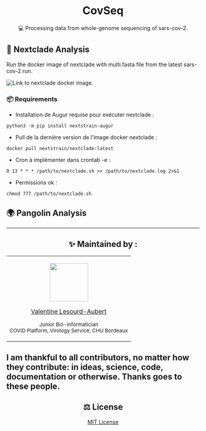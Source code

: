 <h1 id="CovSeq" align="center">
CovSeq 
</h1>

<p id="CovSeq" align="center">
💻 Processing data from whole-genome sequencing of sars-cov-2. 
</p>

## 🐋 Nextclade Analysis

Run the docker image of nextclade with multi.fasta file from the latest sars-cov-2 run.

![Link to nextclade docker image.]("https://img.shields.io/docker/v/nextstrain/nextclade?label=%F0%9F%90%8B%20%20%20docker%3Anextclade")
 
### 📦 Requirements
   
- Installation de Augur requise pour exécuter nextclade :

``` python3 -m pip install nextstrain-augur ```

-  Pull de la dernière version de l’image docker nextclade :

``` docker pull nextstrain/nextclade:latest ```

- Cron à implémenter dans crontab -e :

``` 0 13 * * * /path/to/nextclade.sh >> /path/to/nextclade.log 2>&1 ```

- Permissions ok :

``` chmod 777 /path/to/nextclade.sh ```

## 🌍 Pangolin Analysis

---

<h2 id="maintenedby" align="center">
✨ Maintained by :
</h2>

<table align="center">
  <tr>
  <td align="center">
<p align="center">
  <p align="center">
    <a href="https://github.com/valentinelsra"> 
      <img src="https://avatars.githubusercontent.com/valentinelsra" width="100px;" alt=""/>
    </a> 
  </p>
  <p align="center">
    <p align="center">
      <a href="https://github.com/valentinelsra">
      Valentine Lesourd-Aubert
      </a>
    </p>
    <p align="center">
      <small>Junior Bio-informatician</small></br>
      <small>COVID Platform, Virology Service, CHU Bordeaux</small></br>
    </p>
  </p>
  </td>
  </tr>
</table>

I am thankful to all contributors, no matter how they contribute: in ideas, science, code, documentation or otherwise. Thanks goes to these people.
---

<h2 id="license" align="center">
⚖️ License
</h2>

<p align="center">
  <a target="_blank" rel="noopener noreferrer" href="../../LICENSE" alt="License file">MIT License</a>
</p>
